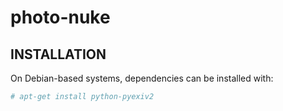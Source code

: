 # photo-nuke

## INSTALLATION

On Debian-based systems, dependencies can be installed with:

```bash
# apt-get install python-pyexiv2
```
